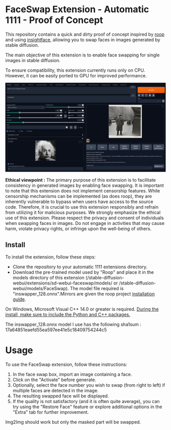 # FaceSwap Extension - Automatic 1111 - Proof of Concept

This repository contains a quick and dirty proof of concept inspired by [roop](https://github.com/s0md3v/roop) and using [insightface](https://github.com/deepinsight/insightface), allowing you to swap faces in images generated by stable diffusion.

The main objective of this extension is to enable face swapping for single images in stable diffusion.

To ensure compatibility, this extension currently runs only on CPU. However, it can be easily ported to GPU for improved performance.

![example](example/example.png)

**Ethical viewpoint :** The primary purpose of this extension is to facilitate consistency in generated images by enabling face swapping. It is important to note that this extension does not implement censorship features. While censorship mechanisms can be implemented (as does roop), they are inherently vulnerable to bypass when users have access to the source code. Therefore, it is crucial to use this extension responsibly and refrain from utilizing it for malicious purposes. We strongly emphasize the ethical use of this extension. Please respect the privacy and consent of individuals when swapping faces in images. Do not engage in activities that may cause harm, violate privacy rights, or infringe upon the well-being of others. 

## Install

To install the extension, follow these steps:

+ Clone the repository to your automatic 1111 extensions directory.
+ Download the pre-trained model used by "Roop" and place it in the models directory of this extension (/stable-diffusion-webui/extensions/sd-webui-faceswap/models/ or /stable-diffusion-webui/models/FaceSwap). The model file required is "inswapper_128.onnx".Mirrors are given the roop project [installation guide](https://github.com/s0md3v/roop/wiki/1.-Installation).

On Windows, Microsoft Visual C++ 14.0 or greater is required. [During the install, make sure to include the Python and C++ packages.](https://github.com/s0md3v/roop/issues/153)

The inswapper_128.onnx model I use has the following sha1sum : 17a64851eaefd55ea597ee41e5c18409754244c5


# Usage

To use the FaceSwap extension, follow these instructions:

1. In the face swap box, import an image containing a face.
2. Click on the "Activate" before generate.
3. Optionally, select the face number you wish to swap (from right to left) if multiple faces are detected in the image.
4. The resulting swapped face will be displayed.
5. If the quality is not satisfactory (and it is often quite average), you can try using the "Restore Face" feature or explore additional options in the "Extra" tab for further improvement.

Img2Img should work but only the masked part will be swapped.
